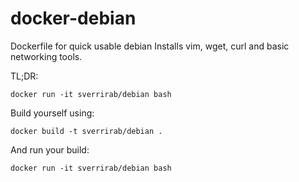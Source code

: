 # docker-debian
Dockerfile for quick usable debian 
Installs vim, wget, curl and basic networking tools.

TL;DR:
```
docker run -it sverrirab/debian bash
```

Build yourself using:  
```
docker build -t sverrirab/debian .
```

And run your build:
```
docker run -it sverrirab/debian bash
```
